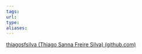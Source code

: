 ```yaml
---
tags: 
url: 
type: 
aliases:
---
```

[thiagosfsilva (Thiago Sanna Freire Silva) (github.com)](https://github.com/thiagosfsilva)